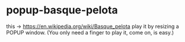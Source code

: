 # popup-basque-pelota
this -> https://en.wikipedia.org/wiki/Basque_pelota  play it by resizing a POPUP window. (You only need a finger to play it, come on, is easy.)
